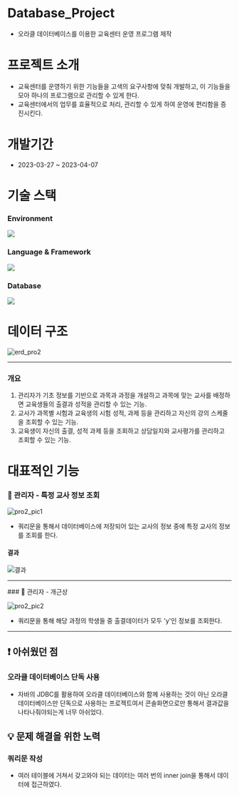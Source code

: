 # Database_Project
- 오라클 데이터베이스를 이용한 교육센터 운영 프로그램 제작

# 프로젝트 소개
- 교육센터를 운영하기 위한 기능들을 고색의 요구사항에 맞춰 개발하고, 이 기능들을 모아 하나의 프로그램으로 관리할 수 있게 한다.
- 교육센터에서의 업무를 효율적으로 처리, 관리할 수 있게 하여 운영에 편리함을 증진시킨다.

# 개발기간
- 2023-03-27 ~ 2023-04-07

# 기술 스택
### Environment
<img src="https://img.shields.io/badge/Eclipse IDE-2c2255?style=for-the-badge&logo=EclipseIDE&logoColor=white"/> 

### Language & Framework
<img src="https://img.shields.io/badge/Java-007396?style=for-the-badge&logo=java&logoColor=white"/> 

### Database
<img src="https://img.shields.io/badge/Oracle Database-f80000?style=for-the-badge&logo=Oracle&logoColor=white"/> 

# 데이터 구조
![erd_pro2](https://github.com/HeeYunR/Database_Project/assets/126316288/fce74ff4-8b71-47c1-b55c-46452cd44b65)


<hr>

### 개요
1. 관리자가 기초 정보를 기반으로 과목과 과정을 개설하고 과목에 맞는 교사를 배정하면 교육생들의 출결과 성적을 관리할 수 있는 기능.
2. 교사가 과목별 시험과 교육생의 시험 성적, 과제 등을 관리하고 자신의 강의 스케줄을 조회할 수 있는 기능.
3. 교육생이 자신의 출결, 성적 과제 등을 조회하고 상담일지와 교사평가를 관리하고 조회할 수 있는 기능.

# 대표적인 기능
### 📘 관리자 - 특정 교사 정보 조회
![pro2_pic1](https://github.com/HeeYunR/Database_Project/assets/126316288/99237cb7-a10a-4656-91a1-cd5888e3d59f)
- 쿼리문을 통해서 데이터베이스에 저장되어 있는 교사의 정보 중에 특정 교사의 정보를 조회를 한다.

#### 결과
![결과](https://github.com/HeeYunR/Database_Project/assets/126316288/103a6d6b-20ad-4f69-8887-85e15a06b4ae)

<hr>
### 📘 관리자 - 개근상

![pro2_pic2](https://github.com/HeeYunR/Database_Project/assets/126316288/5cb018a1-c581-4859-b3cc-f183465e409c)
- 쿼리문을 통해 해당 과정의 학생들 중 출결데이터가 모두 'y'인 정보를 조회한다.

<hr>


## ❗ 아쉬웠던 점
### 오라클 데이터베이스 단독 사용
- 자바의 JDBC를 활용하여 오라클 데이터베이스와 함께 사용하는 것이 아닌 오라클 데이터베이스만 단독으로 사용하는 프로젝트여서 콘솔화면으로만 통해서 결과값을 나타나줘야되는게 너무 아쉬었다. 

## 💡 문제 해결을 위한 노력
### 쿼리문 작성
- 여러 테이블에 거쳐서 갖고와야 되는 데이터는 여러 번의 inner join을 통해서 데이터에 접근하였다.
